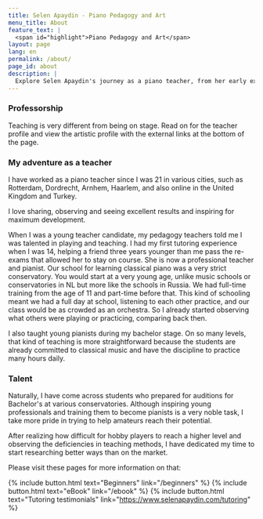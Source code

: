 ```yaml
---
title: Selen Apaydin - Piano Pedagogy and Art
menu_title: About
feature_text: |
  <span id="highlight">Piano Pedagogy and Art</span>
layout: page
lang: en
permalink: /about/
page_id: about
description: |
  Explore Selen Apaydin's journey as a piano teacher, from her early experiences to her current focus on helping amateur pianists reach their potential. Learn about her unique teaching methods and approach to talent development. #PianoEducation #SelenApaydin
---
```


### Professorship

Teaching is very different from being on stage. Read on for the teacher profile and view the artistic profile with the external links at the bottom of the page.


### My adventure as a teacher

I have worked as a piano teacher since I was 21 in various cities, such as Rotterdam, Dordrecht, Arnhem, Haarlem, and also online in the United Kingdom and Turkey.

I love sharing, observing and seeing excellent results and inspiring for maximum development.

When I was a young teacher candidate, my pedagogy teachers told me I was talented in playing and teaching. I had my first tutoring experience when I was 14, helping a friend three years younger than me pass the re-exams that allowed her to stay on course. She is now a professional teacher and pianist. 
Our school for learning classical piano was a very strict conservatory. You would start at a very young age, unlike music schools or conservatories in NL but more like the schools in Russia. We had full-time training from the age of 11 and part-time before that. This kind of schooling meant we had a full day at school, listening to each other practice, and our class would be as crowded as an orchestra. So I already started observing what others were playing or practicing, comparing back then. 

I also taught young pianists during my bachelor stage. On so many levels, that kind of teaching is more straightforward because the students are already committed to classical music and have the discipline to practice many hours daily.



### Talent

Naturally, I have come across students who prepared for auditions for Bachelor's at various conservatories. Although inspiring young professionals and training them to become pianists is a very noble task, I take more pride in trying to help amateurs reach their potential. 

After realizing how difficult for hobby players to reach a higher level and observing the deficiencies in teaching methods, I have dedicated my time to start researching better ways than on the market. 

Please visit these pages for more information on that: 

{% include button.html text="Beginners" link="/beginners" %} {% include button.html text="eBook" link="/ebook" %} {% include button.html text="Tutoring testimonials" link="https://www.selenapaydin.com/tutoring" %} 


